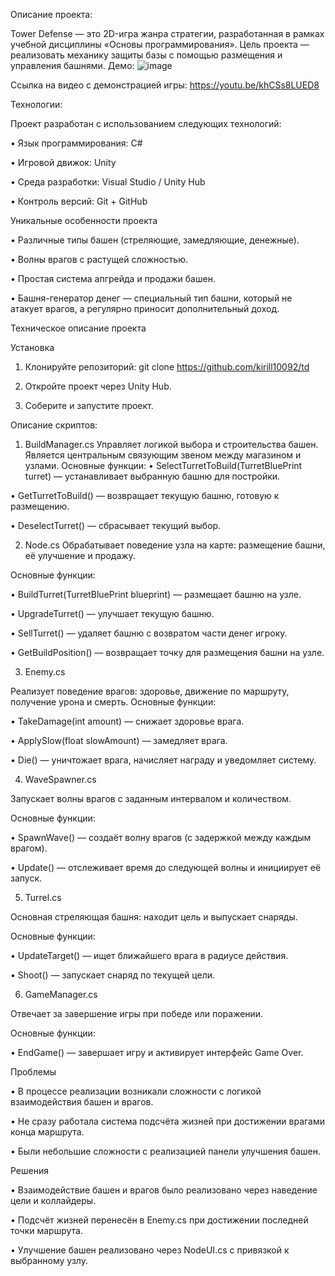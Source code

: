 Описание проекта:

Tower Defense — это 2D-игра жанра стратегии, разработанная в рамках учебной дисциплины «Основы программирования». Цель проекта — реализовать механику защиты базы с помощью размещения и управления башнями.
Демо:
 ![image](https://github.com/user-attachments/assets/6c5a0040-b879-4fa6-92a6-bc1ca2e1de25)

Ссылка на видео с демонстрацией игры: https://youtu.be/khCSs8LUED8

Технологии:

Проект разработан с использованием следующих технологий:

• Язык программирования: C#

• Игровой движок: Unity

• Среда разработки: Visual Studio / Unity Hub

• Контроль версий: Git + GitHub

Уникальные особенности проекта

• Различные типы башен (стреляющие, замедляющие, денежные).

• Волны врагов с растущей сложностью.

• Простая система апгрейда и продажи башен.

• Башня-генератор денег — специальный тип башни, который не атакует врагов, а регулярно приносит дополнительный доход.

Техническое описание проекта

Установка
1. Клонируйте репозиторий:
   git clone https://github.com/kirill10092/td
   
2. Откройте проект через Unity Hub.
   
3. Соберите и запустите проект.
   
Описание скриптов:
1.	BuildManager.cs
Управляет логикой выбора и строительства башен. Является центральным
связующим звеном между магазином и узлами.
Основные функции:
•	SelectTurretToBuild(TurretBluePrint turret) — устанавливает выбранную башню для постройки.

•	GetTurretToBuild() — возвращает текущую башню, готовую к размещению.

•	DeselectTurret() — сбрасывает текущий выбор.

2.	Node.cs
Обрабатывает поведение узла на карте: размещение башни, её улучшение и
продажу.

Основные функции:

•	BuildTurret(TurretBluePrint blueprint) — размещает башню на узле.

•	UpgradeTurret() — улучшает текущую башню.

•	SellTurret() — удаляет башню с возвратом части денег игроку.

•	GetBuildPosition() — возвращает точку для размещения башни на узле.

3.	Enemy.cs
   
Реализует поведение врагов: здоровье, движение по маршруту, получение урона и смерть.
Основные функции:

•	TakeDamage(int amount) — снижает здоровье врага.

•	ApplySlow(float slowAmount) — замедляет врага.

•	Die() — уничтожает врага, начисляет награду и уведомляет систему.

4.	WaveSpawner.cs
   
Запускает волны врагов с заданным интервалом и количеством.

Основные функции:

•	SpawnWave() — создаёт волну врагов (с задержкой между каждым врагом).

•	Update() — отслеживает время до следующей волны и инициирует её запуск.

5.	Turrel.cs

Основная стреляющая башня: находит цель и выпускает снаряды.

Основные функции:

•	UpdateTarget() — ищет ближайшего врага в радиусе действия.

•	Shoot() — запускает снаряд по текущей цели.

6.	GameManager.cs
    
Отвечает за завершение игры при победе или поражении.

Основные функции:

•	EndGame() — завершает игру и активирует интерфейс Game Over. 

Проблемы

• В процессе реализации возникали сложности с логикой взаимодействия башен и врагов.

• Не сразу работала система подсчёта жизней при достижении врагами конца маршрута.

• Были небольшие сложности с реализацией панели улучшения башен.

Решения

• Взаимодействие башен и врагов было реализовано через наведение цели и коллайдеры.

• Подсчёт жизней перенесён в Enemy.cs при достижении последней точки маршрута.

• Улучшение башен реализовано через NodeUI.cs с привязкой к выбранному узлу.
